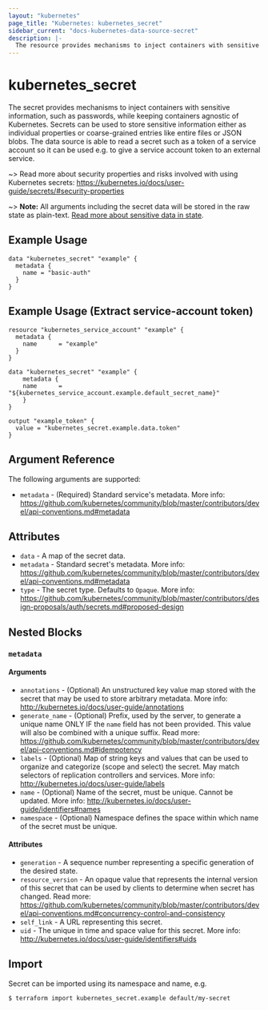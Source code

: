 ```yaml
---
layout: "kubernetes"
page_title: "Kubernetes: kubernetes_secret"
sidebar_current: "docs-kubernetes-data-source-secret"
description: |-
  The resource provides mechanisms to inject containers with sensitive information while keeping containers agnostic of Kubernetes.
---
```


# kubernetes_secret

The secret provides mechanisms to inject containers with sensitive information, such as passwords, while keeping containers agnostic of Kubernetes.
Secrets can be used to store sensitive information either as individual properties or coarse-grained entries like entire files or JSON blobs.
The data source is able to read a secret such as a token of a service account so it can be used e.g. to give a service account token to an external service.

~> Read more about security properties and risks involved with using Kubernetes secrets: https://kubernetes.io/docs/user-guide/secrets/#security-properties

~> **Note:** All arguments including the secret data will be stored in the raw state as plain-text. [Read more about sensitive data in state](/docs/state/sensitive-data.html).

## Example Usage

```hcl
data "kubernetes_secret" "example" {
  metadata {
    name = "basic-auth"
  }
}
```

## Example Usage (Extract service-account token)

```hcl
resource "kubernetes_service_account" "example" {
  metadata {
    name      = "example"
  }
}

data "kubernetes_secret" "example" {
	metadata {
    name      = "${kubernetes_service_account.example.default_secret_name}"
	}
}

output "example_token" {
  value = "kubernetes_secret.example.data.token"
}
```

## Argument Reference

The following arguments are supported:

* `metadata` - (Required) Standard service's metadata. More info: https://github.com/kubernetes/community/blob/master/contributors/devel/api-conventions.md#metadata

## Attributes

* `data` - A map of the secret data.
* `metadata` - Standard secret's metadata. More info: https://github.com/kubernetes/community/blob/master/contributors/devel/api-conventions.md#metadata
* `type` - The secret type. Defaults to `Opaque`. More info: https://github.com/kubernetes/community/blob/master/contributors/design-proposals/auth/secrets.md#proposed-design

## Nested Blocks

### `metadata`

#### Arguments

* `annotations` - (Optional) An unstructured key value map stored with the secret that may be used to store arbitrary metadata. More info: http://kubernetes.io/docs/user-guide/annotations
* `generate_name` - (Optional) Prefix, used by the server, to generate a unique name ONLY IF the `name` field has not been provided. This value will also be combined with a unique suffix. Read more: https://github.com/kubernetes/community/blob/master/contributors/devel/api-conventions.md#idempotency
* `labels` - (Optional) Map of string keys and values that can be used to organize and categorize (scope and select) the secret. May match selectors of replication controllers and services. More info: http://kubernetes.io/docs/user-guide/labels
* `name` - (Optional) Name of the secret, must be unique. Cannot be updated. More info: http://kubernetes.io/docs/user-guide/identifiers#names
* `namespace` - (Optional) Namespace defines the space within which name of the secret must be unique.

#### Attributes

* `generation` - A sequence number representing a specific generation of the desired state.
* `resource_version` - An opaque value that represents the internal version of this secret that can be used by clients to determine when secret has changed. Read more: https://github.com/kubernetes/community/blob/master/contributors/devel/api-conventions.md#concurrency-control-and-consistency
* `self_link` - A URL representing this secret.
* `uid` - The unique in time and space value for this secret. More info: http://kubernetes.io/docs/user-guide/identifiers#uids

## Import

Secret can be imported using its namespace and name, e.g.

```
$ terraform import kubernetes_secret.example default/my-secret
```
